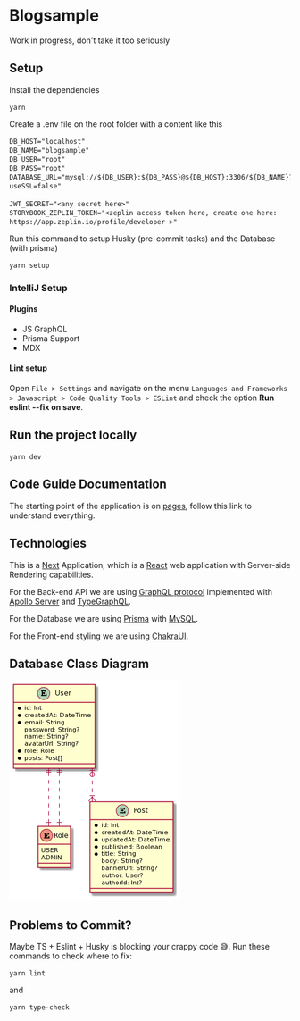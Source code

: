 # Blogsample
Work in progress, don't take it too seriously

## Setup
Install the dependencies
```shell
yarn
```
Create a .env file on the root folder with a content like this
```
DB_HOST="localhost"
DB_NAME="blogsample"
DB_USER="root"
DB_PASS="root"
DATABASE_URL="mysql://${DB_USER}:${DB_PASS}@${DB_HOST}:3306/${DB_NAME}?useSSL=false"

JWT_SECRET="<any secret here>"
STORYBOOK_ZEPLIN_TOKEN="<zeplin access token here, create one here: https://app.zeplin.io/profile/developer >"
```

Run this command to setup Husky (pre-commit tasks) and the Database (with prisma)
```shell
yarn setup
```

### IntelliJ Setup
#### Plugins
- JS GraphQL
- Prisma Support
- MDX
#### Lint setup
Open `File > Settings` and navigate on the menu `Languages and Frameworks > Javascript > Code Quality Tools > ESLint` and
check the option **Run eslint --fix on save**.

## Run the project locally
```shell
yarn dev
```

## Code Guide Documentation
The starting point of the application is on [pages](pages), follow this link to understand everything.

## Technologies
This is a [Next](https://nextjs.org/) Application, which is a [React](https://reactjs.org/) web application with
Server-side Rendering capabilities.

For the Back-end API we are using [GraphQL protocol](https://graphql.org/) implemented with
[Apollo Server](https://www.apollographql.com/) and [TypeGraphQL](https://typegraphql.com/).

For the Database we are using [Prisma](https://www.prisma.io/) with [MySQL](https://www.mysql.com/).

For the Front-end styling we are using [ChakraUI](https://chakra-ui.com/).

## Database Class Diagram
![](prisma/schema.png)


## Problems to Commit?
Maybe TS + Eslint + Husky is blocking your crappy code 😅. Run these commands to check where to fix:
```shell
yarn lint
```
and
```shell
yarn type-check
```
